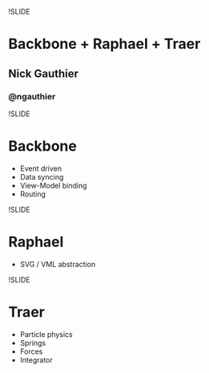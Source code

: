 !SLIDE 
# Backbone + Raphael + Traer
## Nick Gauthier
### @ngauthier


!SLIDE
# Backbone
* Event driven
* Data syncing
* View-Model binding
* Routing

!SLIDE
# Raphael
* SVG / VML abstraction

!SLIDE
# Traer
* Particle physics
* Springs
* Forces
* Integrator
